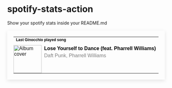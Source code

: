 # spotify-stats-action
Show your spotify stats inside your README.md


<!-- START_SECTION: Spotify Stats -->
<a href="https://open.spotify.com/track/5CMjjywI0eZMixPeqNd75R" style="display: block; text-decoration: none; color: inherit;">
  <table style="border: none; padding: 20px; box-shadow: 0px 4px 12px rgba(0, 0, 0, 0.1); max-width: 100%; font-family: Arial, sans-serif;">
    <tr>
      <td colspan="2" style="padding-bottom: 10px;">
        <h4 style="margin: 0; font-size: 12px; color: black;">Last Ginocchio played song</h4>
      </td>
    </tr>
    <tr>
      <td style="padding: 0;">
        <img src="https://i.scdn.co/image/ab67616d0000b2739b9b36b0e22870b9f542d937" alt="Album cover" style="width: 90px; height: 90px;">
      </td>
      <td style="vertical-align: top;">
        <p style="margin: 0; color: black;"><strong>Lose Yourself to Dance (feat. Pharrell Williams)</strong></p>
        <p style="margin: 5px 0 0 0; color: grey;">Daft Punk, Pharrell Williams</p>
      </td>
    </tr>
  </table>
</a>






<!-- END_SECTION: Spotify Stats -->